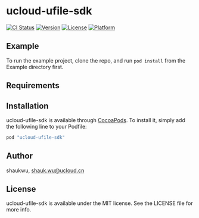 # ucloud-ufile-sdk

[![CI Status](http://img.shields.io/travis/shaukwu/ucloud-ufile-sdk.svg?style=flat)](https://travis-ci.org/shaukwu/ucloud-ufile-sdk)
[![Version](https://img.shields.io/cocoapods/v/ucloud-ufile-sdk.svg?style=flat)](http://cocoapods.org/pods/ucloud-ufile-sdk)
[![License](https://img.shields.io/cocoapods/l/ucloud-ufile-sdk.svg?style=flat)](http://cocoapods.org/pods/ucloud-ufile-sdk)
[![Platform](https://img.shields.io/cocoapods/p/ucloud-ufile-sdk.svg?style=flat)](http://cocoapods.org/pods/ucloud-ufile-sdk)

## Example

To run the example project, clone the repo, and run `pod install` from the Example directory first.

## Requirements

## Installation

ucloud-ufile-sdk is available through [CocoaPods](http://cocoapods.org). To install
it, simply add the following line to your Podfile:

```ruby
pod "ucloud-ufile-sdk"
```

## Author

shaukwu, shauk.wu@ucloud.cn

## License

ucloud-ufile-sdk is available under the MIT license. See the LICENSE file for more info.
